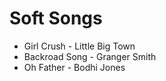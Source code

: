 

# Soft Songs


* Girl Crush - Little Big Town
* Backroad Song - Granger Smith
* Oh Father - Bodhi Jones

